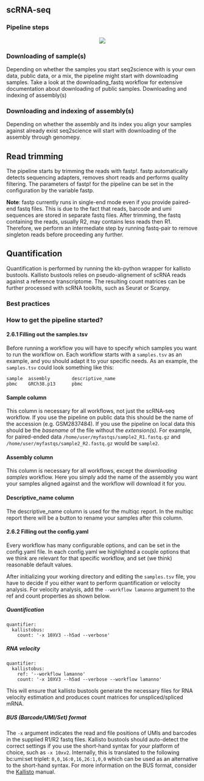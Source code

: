 ## scRNA-seq


### Pipeline steps
<p align="center">
  <img src="../../_static/scrna_seq.png">
</p>


### Downloading of sample(s)

Depending on whether the samples you start seq2science with is your own data, public data, or a mix, the pipeline might start with downloading samples. Take a look at the downloading_fastq workflow for extensive documentation about downloading of public samples.
Downloading and indexing of assembly(s)

### Downloading and indexing of assembly(s)

Depending on whether the assembly and its index you align your samples against already exist seq2science will start with downloading of the assembly through genomepy.

## Read trimming

The pipeline starts by trimming the reads with fastp!. fastp automatically detects sequencing adapters, removes short reads and performs quality filtering. The parameters of fastp! for the pipeline can be set in the configuration by the variable fastp. 

**Note**: fastp currently runs in single-end mode even if you provide paired-end fastq files. This is due to the fact that reads, barcode and umi sequences are stored in separate fastq files. After trimming, the fastq containing the reads, usually R2, may contains less reads then R1. Therefore, we perform an intermediate step by running fastq-pair to remove singleton reads before proceeding any further. 

## Quantification
Quantification is performed by running the kb-python wrapper for kallisto bustools. Kallisto bustools relies on pseudo-alignement of scRNA reads against a reference transcriptome. The resulting count matrices can be further processed with scRNA toolkits, such as Seurat or Scanpy.  

### Best practices

### How to get the pipeline started?

#### 2.6.1 Filling out the samples.tsv

Before running a workflow you will have to specify which samples you want to run the workflow on. Each workflow starts with a `samples.tsv` as an example, and you should adapt it to your specific needs. As an example, the `samples.tsv` could look something like this:
```
sample  assembly        descriptive_name
pbmc    GRCh38.p13      pbmc
```

#### Sample column
This column is necessary for all workflows, not just the scRNA-seq workflow. If you use the pipeline on public data this should be the name of the accession (e.g. GSM2837484). If you use the pipeline on local data this should be the *basename* of the file without the *extension(s)*. For example, for paired-ended data `/home/user/myfastqs/sample2_R1.fastq.gz` and `/home/user/myfastqs/sample2_R2.fastq.gz` would be `sample2`.

#### Assembly column
This column is necessary for all workflows, except the *downloading samples* workflow. Here you simply add the name of the assembly you want your samples aligned against and the workflow will download it for you.

#### Descriptive_name column
The descriptive_name column is used for the multiqc report. In the multiqc report there will be a button to rename your samples after this column.

#### 2.6.2 Filling out the config.yaml

Every workflow has many configurable options, and can be set in the config.yaml file. In each config.yaml we highlighted a couple options that we think are relevant for that specific workflow, and set (we think) reasonable default values.

After initializing your working directory and editing the `samples.tsv` file, you have to decide if you either want to perform quantification or velocity analysis. For velocity analysis, add the `--workflow lamanno` argument to the ref and count properties as shown below.

##### Quantification 

```
quantifier:
  kallistobus:
    count: '-x 10XV3 --h5ad --verbose'
```

##### RNA velocity 
```
quantifier:
  kallistobus:
    ref: '--workflow lamanno'
    count: '-x 10XV3 --h5ad --verbose --workflow lamanno'
```

This will ensure that kallisto bustools generate the necessary files for RNA velocity estimation and produces count matrices for unspliced/spliced mRNA.  

##### BUS (Barcode/UMI/Set) format

The `-x` argument indicates the read and file positions of UMIs and barcodes in the supplied R1/R2 fastq files. Kallisto bustools should auto-detect the correct settings if you use the short-hand syntax for your platform of choice, such as `-x 10xv2`. Internally, this is translated to the following bc:umi:set triplet: 
`0,0,16:0,16,26:1,0,0` which can be used as an alternative to the short-hand syntax. For more information on the BUS format, consider the [Kallisto](https://pachterlab.github.io/kallisto/manual) manual.







